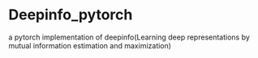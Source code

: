 # Deepinfo_pytorch
a pytorch implementation of deepinfo(Learning deep representations by mutual information estimation and maximization)
